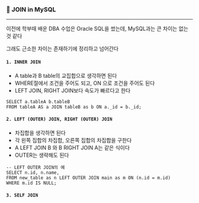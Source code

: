 ### 🤝 JOIN in MySQL

---

이전에 학부때 배운 DBA 수업은 Oracle SQL을 썼는데, MySQL과는 큰 차이는 없는 것 같다

그래도 근소한 차이는 존재하기에 정리하고 넘어간다

#### `1. INNER JOIN`

- A table과 B table의 교집합으로 생각하면 된다
- WHERE절에서 조건을 주어도 되고, ON 으로 조건을 주어도 된다
- LEFT JOIN, RIGHT JOIN보다 속도가 빠르다고 한다

```mariadb
SELECT a.tableA b.tableB 
FROM tableA AS a JOIN tableB as b ON a._id = b._id;
```



#### `2. LEFT (OUTER) JOIN, RIGHT (OUTER) JOIN`

- 차집합을 생각하면 된다
- 각 왼쪽 집합의 차집합, 오른쪽 집합의 차집합을 구한다
- A LEFT JOIN B 와 B RIGHT JOIN A는 같은 식이다
- OUTER는 생략해도 된다

``` mariadb
-- LEFT OUTER JOIN의 예
SELECT n.id, n.name, 
FROM new_table as n LEFT OUTER JOIN main as m ON (n.id = m.id) 
WHERE m.id IS NULL;
```



#### `3. SELF JOIN`